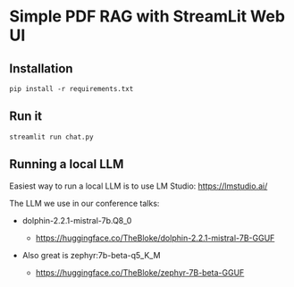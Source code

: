 # Simple PDF RAG with StreamLit Web UI

## Installation
`pip install -r requirements.txt`

## Run it
`streamlit run chat.py`

## Running a local LLM
Easiest way to run a local LLM is to use LM Studio:
https://lmstudio.ai/

The LLM we use in our conference talks:
- dolphin-2.2.1-mistral-7b.Q8_0
  - https://huggingface.co/TheBloke/dolphin-2.2.1-mistral-7B-GGUF

- Also great is zephyr:7b-beta-q5_K_M
  - https://huggingface.co/TheBloke/zephyr-7B-beta-GGUF
